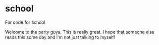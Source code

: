 # school
For code for school

Welcome to the party guys. This is really great. I hope that someone else reads this some day and I'm not just talking to myself!
